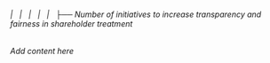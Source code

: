 ###### |   |   |   |   |   ├── Number of initiatives to increase transparency and fairness in shareholder treatment

*Add content here*